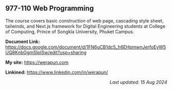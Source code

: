 ## 977-110 Web Programming

The course covers basic construction of web page, cascading style sheet, tailwinds, and Next.js framework for Digital Engineering students at College of Computing, Prince of Songkla University, Phuket Campus.

__Document Link:__
https://docs.google.com/document/d/1FN6uCB1dc5_h6EHpmwnJerfoEyW5UQ8KnbGgmSIpISw/edit?usp=sharing

__My site:__
https://werapun.com

__Linkined:__
https://www.linkedin.com/in/werapun/


<p style='text-align: right; font-style: italic'> Last updated: 15 Aug 2024</p>